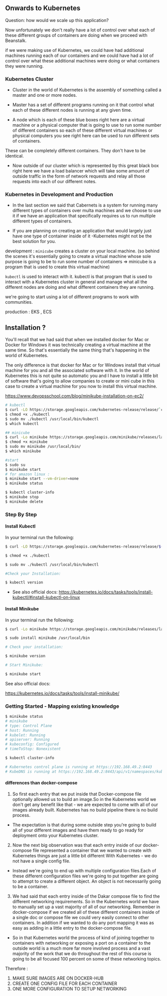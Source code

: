 ## Onwards to Kubernetes

Question: how would we scale up this application?

Now unfortunately we don't really have a lot of control over what each of these different groups of containers are doing when we proceed with Beanstalk.

if we were making use of Kubernetes, we could have had additional machines running each of our containers and we could have had a lot of control over what these additional machines were doing or what containers they were running.

### Kubernetes Cluster

- Cluster in the world of Kubernetes is the assembly of something called a master and one or more nodes.

- Master has a set of different programs running on it that control what each of these different nodes is running at any given time.

- A node which is each of these blue boxes right here are a virtual machine or a physical computer that is going to use to run some number of different containers so each of these different virtual machines or physical computers you see right here can be used to run different sets of containers.

These can be completely different containers. They don't have to be identical.

- Now outside of our cluster which is represented by this great black box right here we have a load balancer which will take some amount of outside traffic in the form of network requests and relay all those requests into each of our different notes.

### Kubernetes in Development and Production

- In the last section we said that Cabernets is a system for running many different types of containers over multa machines and we choose to use it if we have an application that specifically requires us to run multiple different types of containers.

- If you are planning on creating an application that would largely just have one type of container inside of it -Kubernetes might not be the best solution for you.

development : `minicube` creates a cluster on your local machine.
(so behind the scenes it's essentially going to create a virtual machine whose sole purpose is going to be to run some number of containers => minicube is a program that is used to create this virtual machine)

`kubectl` is used to interact with it. kubectl is that program that is used to interact with a Kubernetes cluster in general and manage what all the different nodes are doing and what different containers they are running.

we're going to start using a lot of different programs to work with communities.

production : EKS , ECS

## Installation ?

You'll recall that we had said that when we installed docker for Mac or Docker for Windows it was technically creating a virtual machine at the same time. So that's essentially the same thing that's happening in the world of Kubernetes.

The only difference is that docker for Mac or for Windows install that virtual machine for you and all the associated software with it. In the world of Kubernetes this is not quite so automatic you and I have to install a little bit of software that's going to allow companies to create or mini cube in this case to create a virtual machine for you now to install this virtual machine.

https://www.devopsschool.com/blog/minikube-installation-on-ec2/

```bash
# kubectl
$ curl -LO https://storage.googleapis.com/kubernetes-release/release/`curl -s https://storage.googleapis.com/kubernetes-release/release/stable.txt`/bin/linux/amd64/kubectl
$ chmod +x ./kubectl
$ sudo mv ./kubectl /usr/local/bin/kubectl
$ which kubectl

## minicube
$ curl -Lo minikube https://storage.googleapis.com/minikube/releases/latest/minikube-linux-amd64
$ chmod +x minikube
$ sudo mv minikube /usr/local/bin/
$ which minikube

#start
$ sudo su
$ minikube start
# for amazon linux :
$ minikube start --vm-driver=none
$ minikube status

$ kubectl cluster-info
$ minikube stop
$ minikube delete

```

### Step By Step

#### Install Kubectl

In your terminal run the following:

```bash
$ curl -LO https://storage.googleapis.com/kubernetes-release/release/$(curl -s https://storage.googleapis.com/kubernetes-release/release/stable.txt)/bin/linux/amd64/kubectl

$ chmod +x ./kubectl

$ sudo mv ./kubectl /usr/local/bin/kubectl

#Check your Installation:

$ kubectl version
```

- See also official docs:
  https://kubernetes.io/docs/tasks/tools/install-kubectl/#install-kubectl-on-linux

#### Install Minikube

In your terminal run the following:

```bash
$ curl -Lo minikube https://storage.googleapis.com/minikube/releases/latest/minikube-linux-amd64 && chmod +x minikube

$ sudo install minikube /usr/local/bin

# Check your installation:

$ minikube version

# Start Minikube:

$ minikube start
```

See also official docs:

https://kubernetes.io/docs/tasks/tools/install-minikube/

### Getting Started - Mapping existing knowledge

```bash
$ minikube status
# minikube
# type: Control Plane
# host: Running
# kubelet: Running
# apiserver: Running
# kubeconfig: Configured
# timeToStop: Nonexistent

$ kubectl cluster-info

# Kubernetes control plane is running at https://192.168.49.2:8443
# KubeDNS is running at https://192.168.49.2:8443/api/v1/namespaces/kube-system/services/kube-dns:dns/proxy
```

#### differences than docker-compose

1. So first each entry that we put inside that Docker-compose file optionally allowed us to build an image.So in the Kubernetes world we don't get any benefit like that - we are expected to come with all of our images already built. Kubernetes has no build pipeline there is no build process.

- The expectation is that during some outside step you're going to build all of your different images and have them ready to go ready for deployment onto your Kubernetes cluster.

2. Now the next big observation was that each entry inside of our docker-compose file represented a container that we wanted to create with Kubernetes things are just a little bit different With Kubernetes - we do not have a single config file.

- Instead we're going to end up with multiple configuration files.Each of these different configuration files we're going to put together are going to attempt to create a different object. An object is not necessarily going to be a container.

3. We had said that each entry inside of the Dakar compose file to find the different networking requirements. So in the Kubernetes world we have to manually set up a vast majority of all of our networking. Remember in docker-compose if we created all of these different containers inside of a single doc or compose file we could very easily connect to other containers. In addition if we wanted to do any port mapping it was as easy as adding in a little entry to the docker-compose file.

- So in that Kubernetes world the process of kind of joining together to containers with networking or exposing a port on a container to the outside world is a much more far more involved process and a vast majority of the work that we do throughout the rest of this course is going to be all focused 100 percent on some of these networking topics.

Therefore :

1. MAKE SURE IMAGES ARE ON DOCKER-HUB
2. CREATE ONE CONFIG FILE FOR EACH CONTAINER
3. ONE MORE CONFIGURATION TO SETUP NETWORKING
